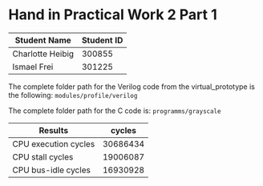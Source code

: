 # Hand in Practical Work 2 Part 1

| Student Name     | Student ID |
|------------------|------------|
| Charlotte Heibig | 300855     |
| Ismael Frei      | 301225     |

The complete folder path for the Verilog code from the virtual_prototype is the following:
`modules/profile/verilog`

The complete folder path for the C code is:
`programms/grayscale`

Results | cycles |
--- | ---
CPU execution cycles | 30686434
CPU stall cycles | 19006087
CPU bus-idle cycles | 16930928

